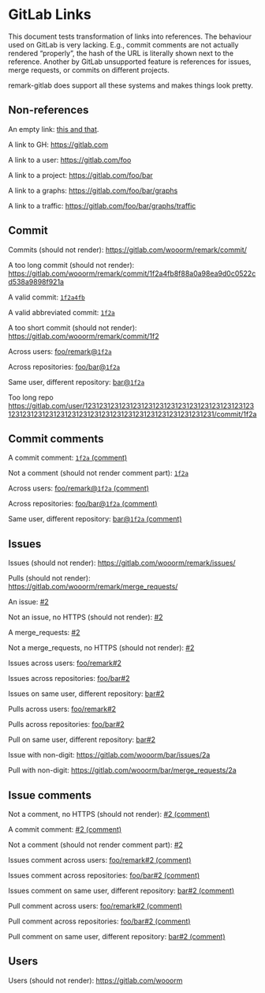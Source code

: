 # GitLab Links

This document tests transformation of links into references.
The behaviour used on GitLab is very lacking. E.g., commit comments
are not actually rendered “properly”, the hash of the URL is literally
shown next to the reference. Another by GitLab unsupported feature is
references for issues, merge requests, or commits on different projects.

remark-gitlab does support all these systems and makes things look
pretty.

## Non-references

An empty link: [this and that]().

A link to GH:
<https://gitlab.com>

A link to a user:
<https://gitlab.com/foo>

A link to a project:
<https://gitlab.com/foo/bar>

A link to a graphs:
<https://gitlab.com/foo/bar/graphs>

A link to a traffic:
<https://gitlab.com/foo/bar/graphs/traffic>

## Commit

Commits (should not render):
<https://gitlab.com/wooorm/remark/commit/>

A too long commit (should not render):
<https://gitlab.com/wooorm/remark/commit/1f2a4fb8f88a0a98ea9d0c0522cd538a9898f921a>

A valid commit:
[`1f2a4fb`](https://gitlab.com/wooorm/remark/commit/1f2a4fb8f88a0a98ea9d0c0522cd538a9898f921)

A valid abbreviated commit:
[`1f2a`](https://gitlab.com/wooorm/remark/commit/1f2a)

A too short commit (should not render):
<https://gitlab.com/wooorm/remark/commit/1f2>

Across users:
[foo/remark@`1f2a`](https://gitlab.com/foo/remark/commit/1f2a)

Across repositories:
[foo/bar@`1f2a`](https://gitlab.com/foo/bar/commit/1f2a)

Same user, different repository:
[bar@`1f2a`](https://gitlab.com/wooorm/bar/commit/1f2a)

Too long repo
<https://gitlab.com/user/1231231231231231231231231231231231231231231231231231231231231231231231231231231231231231231231231231/commit/1f2a>

## Commit comments

A commit comment:
[`1f2a` (comment)](https://gitlab.com/wooorm/remark/commit/1f2a#commitcomment-12312312)

Not a comment (should not render comment part):
[`1f2a`](https://gitlab.com/wooorm/remark/commit/1f2a#)

Across users:
[foo/remark@`1f2a` (comment)](https://gitlab.com/foo/remark/commit/1f2a#commitcomment-12312312)

Across repositories:
[foo/bar@`1f2a` (comment)](https://gitlab.com/foo/bar/commit/1f2a#commitcomment-12312312)

Same user, different repository:
[bar@`1f2a` (comment)](https://gitlab.com/wooorm/bar/commit/1f2a#commitcomment-12312312)

## Issues

Issues (should not render):
<https://gitlab.com/wooorm/remark/issues/>

Pulls (should not render):
<https://gitlab.com/wooorm/remark/merge_requests/>

An issue:
[#2](https://gitlab.com/wooorm/remark/issues/2)

Not an issue, no HTTPS (should not render):
[#2](http://gitlab.com/wooorm/remark/issues/2)

A merge_requests:
[#2](https://gitlab.com/wooorm/remark/merge_requests/2)

Not a merge_requests, no HTTPS (should not render):
[#2](http://gitlab.com/wooorm/remark/merge_requests/2)

Issues across users:
[foo/remark#2](https://gitlab.com/foo/remark/issues/2)

Issues across repositories:
[foo/bar#2](https://gitlab.com/foo/bar/issues/2)

Issues on same user, different repository:
[bar#2](https://gitlab.com/wooorm/bar/issues/2)

Pulls across users:
[foo/remark#2](https://gitlab.com/foo/remark/merge_requests/2)

Pulls across repositories:
[foo/bar#2](https://gitlab.com/foo/bar/merge_requests/2)

Pull on same user, different repository:
[bar#2](https://gitlab.com/wooorm/bar/merge_requests/2)

Issue with non-digit:
<https://gitlab.com/wooorm/bar/issues/2a>

Pull with non-digit:
<https://gitlab.com/wooorm/bar/merge_requests/2a>

## Issue comments

Not a comment, no HTTPS (should not render):
[#2 (comment)](http://gitlab.com/wooorm/remark/issues/2#note-123123)

A commit comment:
[#2 (comment)](https://gitlab.com/wooorm/remark/issues/2#note-123123)

Not a comment (should not render comment part):
[#2](https://gitlab.com/wooorm/remark/issues/2#)

Issues comment across users:
[foo/remark#2 (comment)](https://gitlab.com/foo/remark/issues/2#note-123123)

Issues comment across repositories:
[foo/bar#2 (comment)](https://gitlab.com/foo/bar/issues/2#note-123123)

Issues comment on same user, different repository:
[bar#2 (comment)](https://gitlab.com/wooorm/bar/issues/2#note-123123)

Pull comment across users:
[foo/remark#2 (comment)](https://gitlab.com/foo/remark/merge_requests/2#note-123123)

Pull comment across repositories:
[foo/bar#2 (comment)](https://gitlab.com/foo/bar/merge_requests/2#note-123123)

Pull comment on same user, different repository:
[bar#2 (comment)](https://gitlab.com/wooorm/bar/issues/2#note-123123)

## Users

Users (should not render):
<https://gitlab.com/wooorm>
